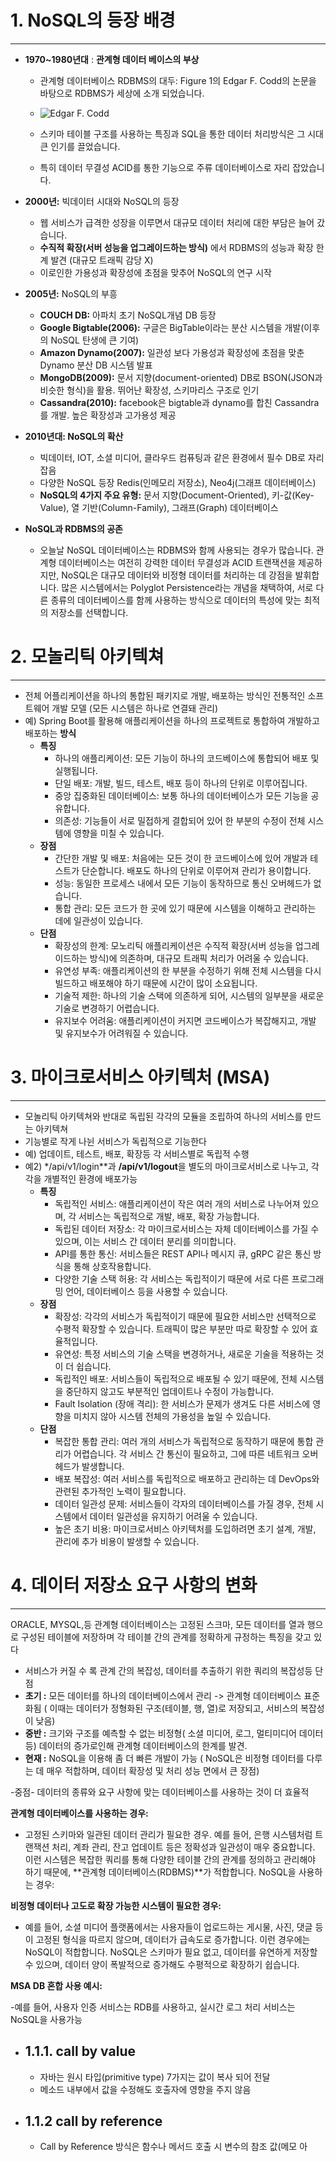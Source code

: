 # 1. NoSQL의 등장 배경

---
- **1970~1980년대** : **관계형 데이터 베이스의 부상**
  - 관계형 데이터베이스 RDBMS의 대두: Figure 1의 Edgar F. Codd의 논문을 바탕으로 RDBMS가 세상에 소개 되었습니다.
    
  - ![Edgar F. Codd](https://upload.wikimedia.org/wikipedia/en/5/58/Edgar_F_Codd.jpg)
  - 스키마 테이블 구조를 사용하는 특징과 SQL을 통한 데이터 처리방식은 그 시대 큰 인기를 끌었습니다.
  - 특히 데이터 무결성 ACID를 통한 기능으로 주류 데이터베이스로 자리 잡았습니다.
   
 
- **2000년:** 빅데이터 시대와 NoSQL의 등장
  - 웹 서비스가 급격한 성장을 이루면서 대규모 데이터 처리에 대한 부담은 늘어 갔습니다.
  - **수직적 확장(서버 성능을 업그레이드하는 방식)** 에서 RDBMS의 성능과 확장 한계 발견 (대규모 트래픽 감당 X)
  - 이로인한 가용성과 확장성에 초점을 맞추어 NoSQL의 연구 시작
  

- **2005년:** NoSQL의 부흥
  - **COUCH DB:** 아파치 초기 NoSQL개념 DB 등장
  - **Google Bigtable(2006):** 구글은 BigTable이라는 분산 시스템을 개발(이후의 NoSQL 탄생에 큰 기여)
  - **Amazon Dynamo(2007):** 일관성 보다 가용성과 확장성에 초점을 맞춘 Dynamo 분산 DB 시스템 발표
  - **MongoDB(2009):** 문서 지향(document-oriented) DB로 BSON(JSON과 비슷한 형식)을 활용. 뛰어난 확장성, 스키마리스 구조로 인기
  - **Cassandra(2010):** facebook은 bigtable과 dynamo를 합친 Cassandra를 개발. 높은 확장성과 고가용성 제공
  

- **2010년대: NoSQL의 확산**
  - 빅데이터, IOT, 소셜 미디어, 클라우드 컴퓨팅과 같은 환경에서 필수 DB로 자리잡음
  - 다양한 NoSQL 등장 Redis(인메모리 저장소), Neo4j(그래프 데이터베이스)
  - **NoSQL의 4가지 주요 유형:**  문서 지향(Document-Oriented), 키-값(Key-Value), 열 기반(Column-Family), 그래프(Graph) 데이터베이스


- **NoSQL과 RDBMS의 공존**
  - 오늘날 NoSQL 데이터베이스는 RDBMS와 함께 사용되는 경우가 많습니다. 관계형 데이터베이스는 여전히 강력한 데이터 무결성과 ACID 트랜잭션을 제공하지만, NoSQL은 대규모 데이터와 비정형 데이터를 처리하는 데 강점을 발휘합니다.
    많은 시스템에서는 Polyglot Persistence라는 개념을 채택하여, 서로 다른 종류의 데이터베이스를 함께 사용하는 방식으로 데이터의 특성에 맞는 최적의 저장소를 선택합니다.


# 2. 모놀리틱 아키텍쳐

---
- 전체 어플리케이션을 하나의 통합된 패키지로 개발, 배포하는 방식인 전통적인 소프트웨어 개발 모델 (모든 시스템은 하나로 연결돼 관리)
- 예) Spring Boot를 활용해 애플리케이션을 하나의 프로젝트로 통합하여 개발하고 배포하는 **방식**
  - **특징**
    - 하나의 애플리케이션: 모든 기능이 하나의 코드베이스에 통합되어 배포 및 실행됩니다.
    - 단일 배포: 개발, 빌드, 테스트, 배포 등이 하나의 단위로 이루어집니다.
    - 중앙 집중화된 데이터베이스: 보통 하나의 데이터베이스가 모든 기능을 공유합니다.
    - 의존성: 기능들이 서로 밀접하게 결합되어 있어 한 부분의 수정이 전체 시스템에 영향을 미칠 수 있습니다.
  - **장점**
    - 간단한 개발 및 배포: 처음에는 모든 것이 한 코드베이스에 있어 개발과 테스트가 단순합니다. 배포도 하나의 단위로 이루어져 관리가 용이합니다.
    - 성능: 동일한 프로세스 내에서 모든 기능이 동작하므로 통신 오버헤드가 없습니다.
    - 통합 관리: 모든 코드가 한 곳에 있기 때문에 시스템을 이해하고 관리하는 데에 일관성이 있습니다.
  - **단점**
    - 확장성의 한계: 모노리틱 애플리케이션은 수직적 확장(서버 성능을 업그레이드하는 방식)에 의존하며, 대규모 트래픽 처리가 어려울 수 있습니다.
    - 유연성 부족: 애플리케이션의 한 부분을 수정하기 위해 전체 시스템을 다시 빌드하고 배포해야 하기 때문에 시간이 많이 소요됩니다.
    - 기술적 제한: 하나의 기술 스택에 의존하게 되어, 시스템의 일부분을 새로운 기술로 변경하기 어렵습니다.
    - 유지보수 어려움: 애플리케이션이 커지면 코드베이스가 복잡해지고, 개발 및 유지보수가 어려워질 수 있습니다.


# 3. 마이크로서비스 아키텍처 (MSA)

---
- 모놀리틱 아키텍쳐와 반대로 독립된 각각의 모듈을 조립하여 하나의 서비스를 만드는 아키텍쳐
- 기능별로 작게 나뉜 서비스가 독립적으로 기능한다
- 예) 업데이트, 테스트, 배포, 확장등 각 서비스별로 독립적 수행
- 예2) */api/v1/login**과 **/api/v1/logout**을 별도의 마이크로서비스로 나누고, 각각을 개별적인 환경에 배포가능 
  - **특징**
    - 독립적인 서비스: 애플리케이션이 작은 여러 개의 서비스로 나누어져 있으며, 각 서비스는 독립적으로 개발, 배포, 확장 가능합니다.
    - 독립된 데이터 저장소: 각 마이크로서비스는 자체 데이터베이스를 가질 수 있으며, 이는 서비스 간 데이터 분리를 의미합니다.
    - API를 통한 통신: 서비스들은 REST API나 메시지 큐, gRPC 같은 통신 방식을 통해 상호작용합니다.
    - 다양한 기술 스택 허용: 각 서비스는 독립적이기 때문에 서로 다른 프로그래밍 언어, 데이터베이스 등을 사용할 수 있습니다.
  - **장점**
    - 확장성: 각각의 서비스가 독립적이기 때문에 필요한 서비스만 선택적으로 수평적 확장할 수 있습니다. 트래픽이 많은 부분만 따로 확장할 수 있어 효율적입니다.
    - 유연성: 특정 서비스의 기술 스택을 변경하거나, 새로운 기술을 적용하는 것이 더 쉽습니다.
    - 독립적인 배포: 서비스들이 독립적으로 배포될 수 있기 때문에, 전체 시스템을 중단하지 않고도 부분적인 업데이트나 수정이 가능합니다.
    - Fault Isolation (장애 격리): 한 서비스가 문제가 생겨도 다른 서비스에 영향을 미치지 않아 시스템 전체의 가용성을 높일 수 있습니다.
  - **단점**
    - 복잡한 통합 관리: 여러 개의 서비스가 독립적으로 동작하기 때문에 통합 관리가 어렵습니다. 각 서비스 간 통신이 필요하고, 그에 따른 네트워크 오버헤드가 발생합니다.
    - 배포 복잡성: 여러 서비스를 독립적으로 배포하고 관리하는 데 DevOps와 관련된 추가적인 노력이 필요합니다.
    - 데이터 일관성 문제: 서비스들이 각자의 데이터베이스를 가질 경우, 전체 시스템에서 데이터 일관성을 유지하기 어려울 수 있습니다.
    - 높은 초기 비용: 마이크로서비스 아키텍처를 도입하려면 초기 설계, 개발, 관리에 추가 비용이 발생할 수 있습니다.


# 4. 데이터 저장소 요구 사항의 변화

---
ORACLE, MYSQL,등 관계형 데이터베이스는 고정된 스크마, 모든 데이터를 열과 행으로 구성된 테이블에 저장하며 각 테이블 간의 관계를 정확하게 규정하는 특징을 갖고 있다
- 서비스가 커질 수 록 관계 간의 복잡성, 데이터를 추출하기 위한 쿼리의 복잡성등 단점
- **초기 :** 모든 데이터를 하나의 데이터베이스에서 관리 -> 관계형 데이터베이스 표준화됨 ( 이때는 데이터가 정형화된 구조(테이블, 행, 열)로 저장되고, 서비스의 복잡성이 낮음)
- **중반 :** 크기와 구조를 예측할 수 없는 비정형( 소셜 미디어, 로그, 멀티미디어 데이터 등) 데이터의 증가로인해 관계형 데이터베이스의 한계를 발견.
- **현재 :** NoSQL을 이용해 좀 더 빠른 개발이 가능 ( NoSQL은 비정형 데이터를 다루는 데 매우 적합하며, 데이터 확장성 및 처리 성능 면에서 큰 장점)

-중점-
데이터의 종류와 요구 사항에 맞는 데이터베이스를 사용하는 것이 더 효율적

**관계형 데이터베이스를 사용하는 경우:**

- 고정된 스키마와 일관된 데이터 관리가 필요한 경우. 예를 들어, 은행 시스템처럼 트랜잭션 처리, 계좌 관리, 잔고 업데이트 등은 정확성과 일관성이 매우 중요합니다. 이런 시스템은 복잡한 쿼리를 통해 다양한 테이블 간의 관계를 정의하고 관리해야 하기 때문에, **관계형 데이터베이스(RDBMS)**가 적합합니다.
NoSQL을 사용하는 경우:


**비정형 데이터나 고도로 확장 가능한 시스템이 필요한 경우:**

- 예를 들어, 소셜 미디어 플랫폼에서는 사용자들이 업로드하는 게시물, 사진, 댓글 등이 고정된 형식을 따르지 않으며, 데이터가 급속도로 증가합니다. 이런 경우에는 NoSQL이 적합합니다. NoSQL은 스키마가 필요 없고, 데이터를 유연하게 저장할 수 있으며, 데이터 양이 폭발적으로 증가해도 수평적으로 확장하기 쉽습니다.

**MSA DB 혼합 사용 예시:**

-예를 들어, 사용자 인증 서비스는 RDB를 사용하고, 실시간 로그 처리 서비스는 NoSQL을 사용가능








- ## 1.1.1. call by value ##
    - 자바는 원시 타입(primitive type) 7가지는 값이 복사 되어 전달
    - 메소드 내부에서 값을 수정해도 호출자에 영향을 주지 않음
- ## 1.1.2 call by reference ##
    - Call by Reference 방식은 함수나 메서드 호출 시 변수의 참조 값(메모
아